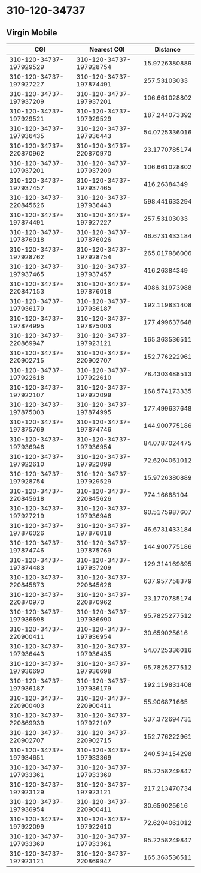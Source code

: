 # 310-120-34737
## Virgin Mobile


| CGI | Nearest CGI | Distance |
|-----|-------------|----------|
| 310-120-34737-197929529 | 310-120-34737-197928754 | 15.9726380889 |
| 310-120-34737-197927227 | 310-120-34737-197874491 | 257.53103033 |
| 310-120-34737-197937209 | 310-120-34737-197937201 | 106.661028802 |
| 310-120-34737-197929521 | 310-120-34737-197929529 | 187.244073392 |
| 310-120-34737-197936435 | 310-120-34737-197936443 | 54.0725336016 |
| 310-120-34737-220870962 | 310-120-34737-220870970 | 23.1770785174 |
| 310-120-34737-197937201 | 310-120-34737-197937209 | 106.661028802 |
| 310-120-34737-197937457 | 310-120-34737-197937465 | 416.26384349 |
| 310-120-34737-220845626 | 310-120-34737-197936443 | 598.441633294 |
| 310-120-34737-197874491 | 310-120-34737-197927227 | 257.53103033 |
| 310-120-34737-197876018 | 310-120-34737-197876026 | 46.6731433184 |
| 310-120-34737-197928762 | 310-120-34737-197928754 | 265.017986006 |
| 310-120-34737-197937465 | 310-120-34737-197937457 | 416.26384349 |
| 310-120-34737-220847153 | 310-120-34737-197876018 | 4086.31973988 |
| 310-120-34737-197936179 | 310-120-34737-197936187 | 192.119831408 |
| 310-120-34737-197874995 | 310-120-34737-197875003 | 177.499637648 |
| 310-120-34737-220869947 | 310-120-34737-197923121 | 165.363536511 |
| 310-120-34737-220902715 | 310-120-34737-220902707 | 152.776222961 |
| 310-120-34737-197922618 | 310-120-34737-197922610 | 78.4303488513 |
| 310-120-34737-197922107 | 310-120-34737-197922099 | 168.574173335 |
| 310-120-34737-197875003 | 310-120-34737-197874995 | 177.499637648 |
| 310-120-34737-197875769 | 310-120-34737-197874746 | 144.900775186 |
| 310-120-34737-197936946 | 310-120-34737-197936954 | 84.0787024475 |
| 310-120-34737-197922610 | 310-120-34737-197922099 | 72.6204061012 |
| 310-120-34737-197928754 | 310-120-34737-197929529 | 15.9726380889 |
| 310-120-34737-220845618 | 310-120-34737-220845626 | 774.16688104 |
| 310-120-34737-197927219 | 310-120-34737-197936946 | 90.5175987607 |
| 310-120-34737-197876026 | 310-120-34737-197876018 | 46.6731433184 |
| 310-120-34737-197874746 | 310-120-34737-197875769 | 144.900775186 |
| 310-120-34737-197874483 | 310-120-34737-197937209 | 129.314169895 |
| 310-120-34737-220845873 | 310-120-34737-220845626 | 637.957758379 |
| 310-120-34737-220870970 | 310-120-34737-220870962 | 23.1770785174 |
| 310-120-34737-197936698 | 310-120-34737-197936690 | 95.7825277512 |
| 310-120-34737-220900411 | 310-120-34737-197936954 | 30.659025616 |
| 310-120-34737-197936443 | 310-120-34737-197936435 | 54.0725336016 |
| 310-120-34737-197936690 | 310-120-34737-197936698 | 95.7825277512 |
| 310-120-34737-197936187 | 310-120-34737-197936179 | 192.119831408 |
| 310-120-34737-220900403 | 310-120-34737-220900411 | 55.906871665 |
| 310-120-34737-220869939 | 310-120-34737-197922107 | 537.372694731 |
| 310-120-34737-220902707 | 310-120-34737-220902715 | 152.776222961 |
| 310-120-34737-197934651 | 310-120-34737-197933369 | 240.534154298 |
| 310-120-34737-197933361 | 310-120-34737-197933369 | 95.2258249847 |
| 310-120-34737-197923129 | 310-120-34737-197923121 | 217.213470734 |
| 310-120-34737-197936954 | 310-120-34737-220900411 | 30.659025616 |
| 310-120-34737-197922099 | 310-120-34737-197922610 | 72.6204061012 |
| 310-120-34737-197933369 | 310-120-34737-197933361 | 95.2258249847 |
| 310-120-34737-197923121 | 310-120-34737-220869947 | 165.363536511 |
